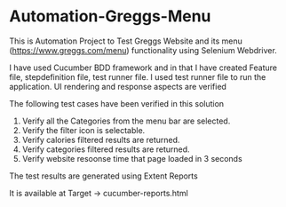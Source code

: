 # Automation-Greggs-Menu
This is Automation Project to Test Greggs Website and its menu (https://www.greggs.com/menu) functionality using Selenium Webdriver.


I have used Cucumber BDD framework and in that I have created Feature file, stepdefinition file, test runner file.
I used test runner file to run the application.
UI rendering and response aspects are verified

The following test cases have been verified in this solution 

1. Verify all the Categories from the menu bar are selected.
2. Verify the filter icon is selectable.
3. Verify calories filtered results are returned.
4. Verify categories filtered results are returned.
5. Verify website resoonse time that page loaded in 3 seconds 

The test results are generated using Extent Reports

It is available at Target -> cucumber-reports.html
